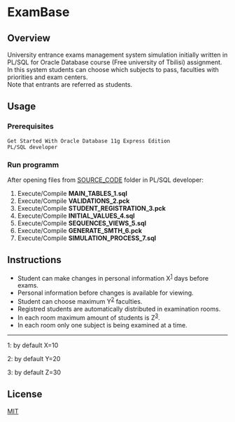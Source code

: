 # ExamBase
## Overview
University entrance exams management system simulation initially written in PL/SQL for Oracle Database course (Free university of Tbilisi) assignment. In this system students can choose which subjects to pass, faculties with priorities and exam centers. \
Note that entrants are referred as students.

## Usage
### Prerequisites
```
Get Started With Oracle Database 11g Express Edition 
PL/SQL developer
```
### Run programm
After opening files from [SOURCE_CODE](https://github.com/CSopiko/ExamBase/tree/main/SOURCE_CODE) folder in PL/SQL developer:
1. Execute/Compile **MAIN_TABLES_1.sql**
2. Execute/Compile **VALIDATIONS_2.pck**
3. Execute/Compile **STUDENT_REGISTRATION_3.pck**
4. Execute/Compile **INITIAL_VALUES_4.sql**
5. Execute/Compile **SEQUENCES_VIEWS_5.sql**
6. Execute/Compile **GENERATE_SMTH_6.pck**
7. Execute/Compile **SIMULATION_PROCESS_7.sql**

## Instructions
- Student can make changes in personal information X<sup>[1](#f1)</sup> days before exams. 
- Personal information before changes is available for viewing.
- Student can choose maximum Y<sup>[2](#f2)</sup> faculties.
- Registred students are automatically distributed in examination rooms.
- In each room maximum amount of students is Z<sup>[3](#f3)</sup>.
- In each room only one subject is being examined at a time.




---
<a maxDays ="f1">1</a>: by default X=10

<a maxFac ="f2">2</a>: by default Y=20

<a maxStud ="f3">3</a>: by default Z=30


## License

[MIT](https://choosealicense.com/licenses/mit/)